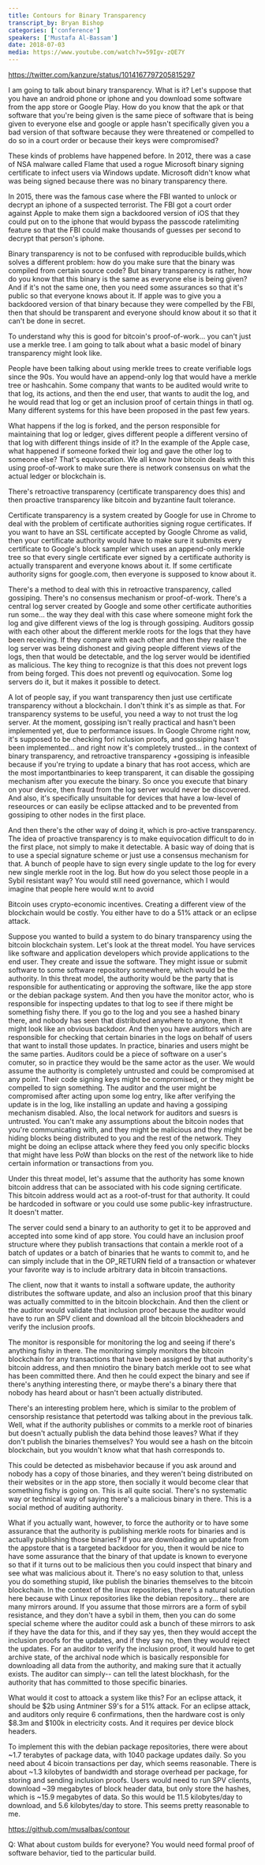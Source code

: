 ```yaml
---
title: Contours for Binary Transparency
transcript_by: Bryan Bishop
categories: ['conference']
speakers: ['Mustafa Al-Bassam']
date: 2018-07-03
media: https://www.youtube.com/watch?v=59Igv-zQE7Y
---
```


<https://twitter.com/kanzure/status/1014167797205815297>

I am going to talk about binary transparency. What is it? Let's suppose that you have an android phone or iphone and you download some software from the app store or Google Play. How do you know that the apk or that software that you're being given is the same piece of software that is being given to everyone else and google or apple hasn't specifically given you a bad version of that software because they were threatened or compelled to do so in a court order or because their keys were compromised?

These kinds of problems have happened before. In 2012, there was a case of NSA malware called Flame that used a rogue Microsoft binary signing certificate to infect users via Windows update. Microsoft didn't know what was being signed because there was no binary transparency there.

In 2015, there was the famous case where the FBI wanted to unlock or decrypt an iphone of a suspected terrorist. The FBI got a court order against Apple to make them sign a backdoored version of iOS that they could put on to the iphone that would bypass the passcode ratelimiting feature so that the FBI could make thousands of guesses per second to decrypt that person's iphone.

Binary transparency is not to be confused with reproducible builds,which solves a different problem: how do you make sure that the binary was compiled from certain source code? But binary transparency is rather, how do you know that this binary is the same as everyone else is being given? And if it's not the same one, then you need some assurances so that it's public so that everyone knows about it. If apple was to give you a backdoored version of that binary because they were compelled by the FBI, then that should be transparent and everyone should know about it so that it can't be done in secret.

To understand why this is good for bitcoin's proof-of-work... you can't just use a merkle tree. I am going to talk about what a basic model of binary transparency might look like.

People have been talking about using merkle trees to create verifiable logs since the 90s. You would have an append-only log that would have a merkle tree or hashcahin. Some company that wants to be audited would write to that log, its actions, and then the end user, that wants to audit the log, and he would read that log or get an inclusion proof of certain things in thatl og. Many different systems for this have been proposed in the past few years.

What happens if the log is forked, and the person responsible for maintaining that log or ledger, gives different people a different versino of that log with different things inside of it? In the example of the Apple case, what happened if someone forked their log and gave the other log to someone else? That's equivocation. We all know how bitcoin deals with this using proof-of-work to make sure there is network consensus on what the actual ledger or blockchain is.

There's retroactive transparency (certificate transparency does this) and then proactive transparency like bitcoin and byzantine fault tolerance.

Certificate transparency is a system created by Google for use in Chrome to deal with the problem of certificate authorities signing rogue certificates. If you want to have an SSL certificate accepted by Google Chrome as valid, then your certificate authority would have to make sure it submits every certificate to Google's block sampler which uses an append-only merkle tree so that every single certificate ever signed by a certificate authority is actually transparent and everyone knows about it. If some certificate authority signs for google.com, then everyone is supposed to know about it.

There's a method to deal with this in retroactive transparency, called gossiping. There's no consensus mechanism or proof-of-work. There's a central log server created by Google and some other certificate authorities run some... the way they deal with this case where someone might fork the log and give different views of the log is through gossiping. Auditors gossip with each other about the different merkle roots for the logs that they have been receiving. If they compare with each other and then they realize the log server was being dishonest and giving people different views of the logs, then that would be detectable, and the log server would be identified as malicious. The key thing to recognize is that this does not prevent logs from being forged. This does not preventl og equivocation. Some log servers do it, but it makes it possible to detect.

A lot of people say, if you want transparency then just use certificate transparency without a blockchain. I don't think it's as simple as that. For transparency systems to be useful, you need a way to not trust the log server. At the moment, gossiping isn't really practical and hasn't been implemented yet, due to performance issues. In Google Chrome right now, it's supposed to be checking fori nclusion proofs, and gossiping hasn't been implemented... and right now it's completely trusted... in the context of binary transparency, and retroactive transparency +gossiping is infeasible because if you're trying to update a binary that has root access, which are the most importantbinaries to keep transparent, it can disable the gossiping mechanism after you execute the binary. So once you execute that binary on your device, then fraud from the log server would never be discovered. And also, it's specifically unsuitable for devices that have a low-level of reseources or can easily be eclipse attacked and to be prevented from gossiping to other nodes in the first place.

And then there's the other way of doing it, which is pro-active transparency. The idea of proactive transparency is to make equivocation difficult to do in the first place, not simply to make it detectable. A basic way of doing that is to use a special signature scheme or just use a consensus mechanism for that. A bunch of people have to sign every single update to the log for every new single merkle root in the log. But how do you select those people in a Sybil resistant way? You would still need governance, which I would imagine that people here would w.nt to avoid

Bitcoin uses crypto-economic incentives. Creating a different view of the blockchain would be costly. You either have to do a 51% attack or an eclipse attack.

Suppose you wanted to build a system to do binary transparency using the bitcoin blockchain system. Let's look at the threat model. You have services like software and application developers which provide applications to the end user. They create and issue the software. They might issue or submit software to some software repository somewhere, which would be the authority. In this threat model, the authority would be the party that is responsible for authenticating or approving the software, like the app store or the debian package system. And then you have the monitor actor, who is responsible for inspecting updates to that log to see if there might be something fishy there. If you go to the log and you see a hashed binary there, and nobody has seen that distributed anywhere to anyone, then it might look like an obvious backdoor. And then you have auditors which are responsible for checking that certain binaries in the logs on behalf of users that want to install those updates. In practice, binaries and users might be the same parties. Auditors could be a piece of software on a user's comuter, so in practice they would be the same actor as the user. We would assume the authority is completely untrusted and could be compromised at any point. Their code signing keys might be compromised, or they might be compelled to sign something. The auditor and the user might be compromised after acting upon some log entry, like after verifying the update is in the log, like installing an update and having a gossiping mechanism disabled. Also, the local network for auditors and suesrs is untrusted. You can't make any assumptions about the bitcoin nodes that you're communicating with, and they might be malicious and they might be hiding blocks being distributed to you and the rest of the network. They might be doing an eclipse attack where they feed you only specific blocks that might have less PoW than blocks on the rest of the network like to hide certain information or transactions from you.

Under this threat model, let's assume that the authority has some known bitcoin address that can be associated with his code signing certificate. This bitcoin address would act as a root-of-trust for that authority. It could be hardcoded in software or you could use some public-key infrastructure. It doesn't matter.

The server could send a binary to an authority to get it to be approved and accepted into some kind of app store. You could have an inclusion proof structure where they publish transactions that contain a merkle root of a batch of updates or a batch of binaries that he wants to commit to, and he can simply include that in the OP\_RETURN field of a transaction or whatever your favorite way is to include arbitrary data in bitcoin transactions.

The client, now that it wants to install a software update, the authority distributes the software update, and also an inclusion proof that this binary was actually committed to in the bitcoin blockchain. And then the client or the auditor would validate that inclusion proof because the auditor would have to run an SPV client and download all the bitcoin blockheaders and verify the inclusion proofs.

The monitor is responsible for monitoring the log and seeing if there's anything fishy in there. The monitoring simply monitors the bitcoin blockchain for any transactions that have been assigned by that authority's bitcoin address, and then mniotiro the binary batch merkle oot to see what has been committed there. And then he could expect the binary and see if there's anything interesting there, or maybe there's a binary there that nobody has heard about or hasn't been actually distributed.

There's an interesting problem here, which is similar to the problem of censorship resistance that petertodd was talking about in the previous talk. Well, what if the authority publishes or commits to a merkle root of binaries but doesn't actually publish the data behind those leaves? What if they don't publish the binaries themselves? You would see a hash on the bitcoin blockchain, but you wouldn't know what that hash corresponds to.

This could be detected as misbehavior because if you ask around and nobody has a copy of those binaries, and they weren't being distributed on their websites or in the app store, then socially it would become clear that something fishy is going on. This is all quite social. There's no systematic way or technical way of saying there's a malicious binary in there. This is a social method of auditing authority.

What if you actually want, however, to force the authority or to have some assurance that the authority is publishing merkle roots for binaries and is actually publishing those binaries? If you are downloading an update from the appstore that is a targeted backdoor for you, then it would be nice to have some assurance that the binary of that update is known to everyone so that if it turns out to be malicious then you could inspect that binary and see what was malicious about it. There's no easy solution to that, unless you do something stupid, like publish the binaries themselves to the bitcoin blockchain. In the context of the linux repositories, there's a natural solution here because with Linux repositories like the debian repository... there are many mirrors around. If you assume that those mirrors are a form of sybil resistance, and they don't have a sybil in them, then you can do some special scheme where the auditor could ask a bunch of these mirrors to ask if they have the data for this, and if they say yes, then they would accept the inclusion proofs for the updates, and if they say no, then they would reject the updates. For an auditor to verify the inclusion proof, it would have to get archive state, of the archival node which is basically responsible for downloading all data from the authority, and making sure that it actually exists. The auditor can simply-- can tell the latest blockhash, for the authority that has committed to those specific binaries.

What would it cost to attoack a system like this?  For an eclipse attack, it should be $2b using Antminer S9's for a 51% attack. For an eclipse attack, and auditors only require 6 confirmations, then the hardware cost is only $8.3m and $100k in electricity costs. And it requires per device block headers.

To implement this with the debian package repositories, there were about ~1.7 terabytes of package data, with 1040 package updates daily. So you need about 4 bicoin transactions per day, which seems reasonable. There is about ~1.3 kilobytes of bandwidth and storage overhead per package, for storing and sending inclusion proofs. Users would need to run SPV clients, download ~39 megabytes of block header data, but only store the hashes, which is ~15.9 megabytes of data. So this would be 11.5 kilobytes/day to download, and 5.6 kilobytes/day to store. This seems pretty reasonable to me.

<https://github.com/musalbas/contour>

Q: What about custom builds for everyone? You would need formal proof of software behavior, tied to the particular build. 
